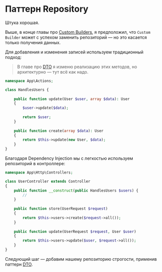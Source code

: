 # Паттерн Repository

Штука хорошая.

Выше, в конце главы про [Custom Builders](local_scopes.md), 
я предположил, что `Custom Builder` может с успехом заменить репозиторий 
— но это касается только получения данных.

Для добавления и изменения записей используем традиционный подход:

> В главе про [DTO](dto.md) я изменю реализацию этих методов, но архитектурно — тут всё как надо.

```php
namespace App\Actions;

class HandlesUsers {
    
    public function update(User $user, array $data): User 
    {
        $user->update($data);
        
        return $user;
    }
    
    public function create(array $data): User 
    {
        return $this->update(new User, $data);
    }
}
```

Благодаря Dependency Injection мы с легкостью используем репозиторий в контроллере:

```php
namespace App\Http\Controllers;

class UserController extends Controller
{
    public function __construct(public HandlesUsers $users) {
        //
    }
    
    public function store(UserRequest $request) 
    {
        return $this->users->create($request->all());
    }
    
    public function update(UserRequest $request, User $user) 
    {
        return $this->users->update($user, $request->all());
    }
}
```

Следующий шаг — добавим нашему репозиторию строгости, применив паттерн [DTO](dto.md).